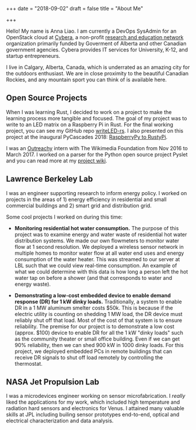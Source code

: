 +++
date = "2018-09-02"
draft = false
title = "About Me"

+++

Hello! My name is Anna Liao. I am currently a DevOps SysAdmin for an OpenStack cloud at [Cybera](http://www.cybera.ca/), a non-profit [research and education network](https://en.wikipedia.org/wiki/National_research_and_education_network) organization primarily funded by Goverment of Alberta and other Canadian government agencies. Cybera provides IT services for University, K-12, and startup entrepreneurs.

I live in Calgary, Alberta, Canada, which is underrated as an amazing city for the outdoors enthusiast. We are in close proximity to the beautiful Canadian Rockies, and any mountain sport you can think of is available here.

## Open Source Projects

When I was learning Rust, I decided to work on a project to make the learning process more tangible and focused. The goal of my project was to write to an LED matrix on a Raspberry Pi in Rust. For the final working project, you can see my GitHub repo [writeLED-rs](https://github.com/anna-liao/writeLED-rs). I also presented on this project at the inaugural PyCascades 2018: [RaspberryPy to RustyPi](https://www.slideshare.net/secret/lUQ7YxnKo6C8Od).

I was an [Outreachy](https://www.outreachy.org/) intern with The Wikimedia Foundation from Nov 2016 to March 2017. I worked on a parser for the Python open source project Pyslet and you can read more at my [project wiki](https://github.com/anna-liao/pyslet/wiki).

## Lawrence Berkeley Lab

I was an engineer supporting research to inform energy policy. I worked on projects in the areas of 1) energy efficiency in residential and small commercial buildings and 2) smart grid and distribution grid.

Some cool projects I worked on during this time:

* **Monitoring residential hot water consumption.** The purpose of this project was to examine energy and water waste of residential hot water distribution systems. We made our own flowmeters to monitor water flow at 1 second resolution. We deployed a wireless sensor network in multiple homes to monitor water flow at all water end uses and energy consumption of the water heater. This was streamed to our server at LBL such that we could view real-time consumption. An example of what we could determine with this data is how long a person left the hot water tap on before a shower (and that corresponds to water and energy waste). 

* **Demonstrating a low-cost embedded device to enable demand response (DR) for 1 kW dinky loads.** Traditionally, a system to enable DR in a 1 MW aluminum smelter costs $50k. This is because if the electric utility is counting on shedding 1 MW load, the DR device must reliably shut off that load. Most of the cost of that system is to ensure reliability. The premise for our project is to demonstrate a low cost (approx. $100) device to enable DR for all the 1 kW "dinky loads" such as the community theater or small office building. Even if we can get 90% reliability, then we can shed 900 kW in 1000 dinky loads. For this project, we deployed embedded PCs in remote buildings that can receive DR signals to shut off load remotely by controlling the thermostat.

## NASA Jet Propulsion Lab

I was a microdevices engineer working on sensor microfabrication. I _really_ liked the applications for my work, which included high temperature and radiation hard sensors and electronics for Venus. I attained many valuable skills at JPL including builing sensor prototypes end-to-end, optical and electrical characterization and data analysis.